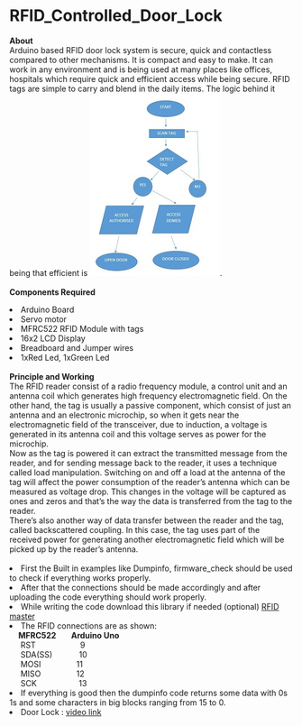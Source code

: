 # RFID_Controlled_Door_Lock
<b> About</b><br>
   Arduino based RFID door lock system is secure, quick and contactless compared to other mechanisms. It is compact and
   easy to make. It can work in any environment and is being used at many places like offices, hospitals which require quick and efficient access while being secure.
   RFID tags are simple to carry and blend in the daily items. The logic behind it being that efficient is 
   <img src="https://github.com/Ruthvik-1411/RFID_Controlled_Door_Lock/blob/main/RFID%20logic.jpg"></a>.<br><br>
<b> Components Required</b>
 <li> Arduino Board<br>
 <li> Servo motor
 <li> MFRC522 RFID Module with tags
 <li> 16x2 LCD Display
 <li> Breadboard and Jumper wires
 <li> 1xRed Led, 1xGreen Led<br><br>
    <b> Principle and Working</b><br>
    The RFID reader consist of a radio frequency module, a control unit and an antenna coil which generates high frequency electromagnetic field. On the other hand, the tag is usually a passive component, which consist of just an antenna and an electronic microchip, so when it gets near the electromagnetic field of the transceiver, due to induction, a voltage is generated in its antenna coil and this voltage serves as power for the microchip.<br>Now as the tag is powered it can extract the transmitted message from the reader, and for sending message back to the reader, it uses a technique called load manipulation. Switching on and off a load at the antenna of the tag will affect the power consumption of the reader’s antenna which can be measured as voltage drop. This changes in the voltage will be captured as ones and zeros and that’s the way the data is transferred from the tag to the reader.<br>There’s also another way of data transfer between the reader and the tag, called backscattered coupling. In this case, the tag uses part of the received power for generating another electromagnetic field which will be picked up by the reader’s antenna.<br><br>
    
<li>First the Built in examples like Dumpinfo, firmware_check should be used to check if everything works properly.<br>
<li>After that the connections should be made accordingly and after uploading the code everything should work properly.
<li>While writing the code download this library if needed (optional) <a href="https://codeload.github.com/miguelbalboa/rfid/zip/refs/heads/master">RFID master</a>
<li>The RFID connections are as shown:<br>
   &nbsp;&nbsp;&nbsp;&nbsp;<b>MFRC522&nbsp;&nbsp;&nbsp;&nbsp;&nbsp;&nbsp;&nbsp;&nbsp;Arduino Uno</b><br>
   &nbsp;&nbsp;&nbsp;&nbsp;&nbsp;RST &nbsp;&nbsp;&nbsp;&nbsp;&nbsp;&nbsp;&nbsp;&nbsp;&nbsp;&nbsp;&nbsp;&nbsp;&nbsp;&nbsp;&nbsp;&nbsp;&nbsp;&nbsp;&nbsp;9<br>
   &nbsp;&nbsp;&nbsp;&nbsp;&nbsp;SDA(SS)&nbsp;&nbsp;&nbsp;&nbsp;&nbsp;&nbsp;&nbsp;&nbsp;&nbsp;&nbsp;&nbsp;&nbsp;10<br>
   &nbsp;&nbsp;&nbsp;&nbsp;&nbsp;MOSI&nbsp;&nbsp;&nbsp;&nbsp;&nbsp;&nbsp;&nbsp;&nbsp;&nbsp;&nbsp;&nbsp;&nbsp;&nbsp;&nbsp;&nbsp;&nbsp;11<br>
   &nbsp;&nbsp;&nbsp;&nbsp;&nbsp;MISO&nbsp;&nbsp;&nbsp;&nbsp;&nbsp;&nbsp;&nbsp;&nbsp;&nbsp;&nbsp;&nbsp;&nbsp;&nbsp;&nbsp;&nbsp;&nbsp;12<br>
   &nbsp;&nbsp;&nbsp;&nbsp;&nbsp;SCK&nbsp;&nbsp;&nbsp;&nbsp;&nbsp;&nbsp;&nbsp;&nbsp;&nbsp;&nbsp;&nbsp;&nbsp;&nbsp;&nbsp;&nbsp;&nbsp;&nbsp;&nbsp;&nbsp;13<br>
<li>If everything is good then the dumpinfo code returns some data with 0s 1s and some characters in big blocks ranging from 15 to 0.<br>
<li>Door Lock : <a href="https://drive.google.com/file/d/1Ei_IVKZhGhDtJf-_boprRYavVWyBphMw/view?usp=sharing">video link</a>

   
